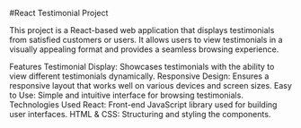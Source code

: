 #React Testimonial Project

This project is a React-based web application that displays testimonials from satisfied customers or users. It allows users to view testimonials in a visually appealing format and provides a seamless browsing experience.

Features
Testimonial Display: Showcases testimonials with the ability to view different testimonials dynamically.
Responsive Design: Ensures a responsive layout that works well on various devices and screen sizes.
Easy to Use: Simple and intuitive interface for browsing testimonials.
Technologies Used
React: Front-end JavaScript library used for building user interfaces.
HTML & CSS: Structuring and styling the components.
